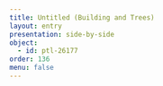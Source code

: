 ```yaml
---
title: Untitled (Building and Trees)
layout: entry
presentation: side-by-side
object:
  - id: ptl-26177
order: 136
menu: false
---
```








